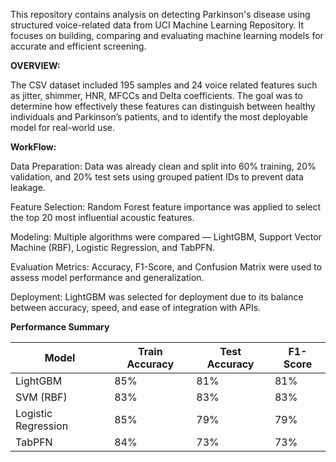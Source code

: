 This repository contains analysis on detecting Parkinson's disease using structured voice-related data from UCI Machine Learning Repository. It focuses on building, comparing and evaluating machine learning models for accurate and efficient screening.

**OVERVIEW:**

The CSV dataset included 195 samples and 24 voice related features such as jitter, shimmer, HNR, MFCCs and Delta coefficients. The goal was to determine how effectively these features can distinguish between healthy individuals and Parkinson’s patients, and to identify the most deployable model for real-world use.

**WorkFlow:**

Data Preparation:
Data was already clean and split into 60% training, 20% validation, and 20% test sets using grouped patient IDs to prevent data leakage.

Feature Selection:
Random Forest feature importance was applied to select the top 20 most influential acoustic features.

Modeling:
Multiple algorithms were compared — LightGBM, Support Vector Machine (RBF), Logistic Regression, and TabPFN.

Evaluation Metrics:
Accuracy, F1-Score, and Confusion Matrix were used to assess model performance and generalization.

Deployment:
LightGBM was selected for deployment due to its balance between accuracy, speed, and ease of integration with APIs.

**Performance Summary**

| Model | Train Accuracy | Test Accuracy | F1-Score |
|--------|----------------|----------------|-----------|
| LightGBM | 85% | 81% | 81% |
| SVM (RBF) | 83% | 83% | 83% |
| Logistic Regression | 85% | 79% | 79% |
| TabPFN | 84% | 73% | 73% |





